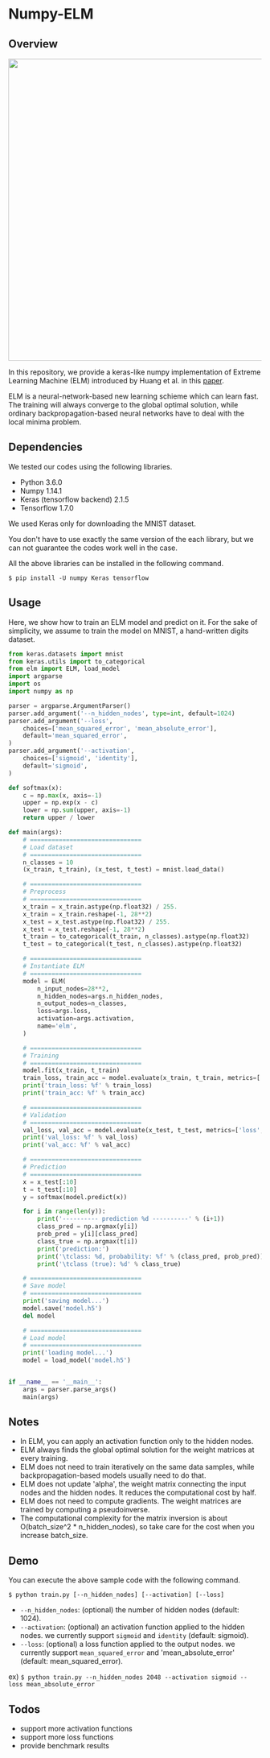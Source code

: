 # Numpy-ELM

## Overview

<div align="center">
    <img src="https://i.imgur.com/GckJu86.png" width=600>
</div>

In this repository, we provide a keras-like numpy implementation of Extreme Learning Machine (ELM)
introduced by Huang et al. in this [paper](http://ieeexplore.ieee.org/document/1380068/?reload=true).

ELM is a neural-network-based new learning schieme which can learn fast.
The training will always converge to the global optimal solution,
while ordinary backpropagation-based neural networks have to deal with
the local minima problem.

## Dependencies

We tested our codes using the following libraries.

* Python 3.6.0
* Numpy 1.14.1
* Keras (tensorflow backend) 2.1.5
* Tensorflow 1.7.0

We used Keras only for downloading the MNIST dataset.

You don't have to use exactly the same version of the each library,
but we can not guarantee the codes work well in the case.

All the above libraries can be installed in the following command.

`$ pip install -U numpy Keras tensorflow`

## Usage

Here, we show how to train an ELM model and predict on it.
For the sake of simplicity, we assume to train the model on MNIST, a
hand-written digits dataset.

```python
from keras.datasets import mnist
from keras.utils import to_categorical
from elm import ELM, load_model
import argparse
import os
import numpy as np

parser = argparse.ArgumentParser()
parser.add_argument('--n_hidden_nodes', type=int, default=1024)
parser.add_argument('--loss',
    choices=['mean_squared_error', 'mean_absolute_error'],
    default='mean_squared_error',
)
parser.add_argument('--activation',
    choices=['sigmoid', 'identity'],
    default='sigmoid',
)

def softmax(x):
    c = np.max(x, axis=-1)
    upper = np.exp(x - c)
    lower = np.sum(upper, axis=-1)
    return upper / lower

def main(args):
    # ===============================
    # Load dataset
    # ===============================
    n_classes = 10
    (x_train, t_train), (x_test, t_test) = mnist.load_data()

    # ===============================
    # Preprocess
    # ===============================
    x_train = x_train.astype(np.float32) / 255.
    x_train = x_train.reshape(-1, 28**2)
    x_test = x_test.astype(np.float32) / 255.
    x_test = x_test.reshape(-1, 28**2)
    t_train = to_categorical(t_train, n_classes).astype(np.float32)
    t_test = to_categorical(t_test, n_classes).astype(np.float32)

    # ===============================
    # Instantiate ELM
    # ===============================
    model = ELM(
        n_input_nodes=28**2,
        n_hidden_nodes=args.n_hidden_nodes,
        n_output_nodes=n_classes,
        loss=args.loss,
        activation=args.activation,
        name='elm',
    )

    # ===============================
    # Training
    # ===============================
    model.fit(x_train, t_train)
    train_loss, train_acc = model.evaluate(x_train, t_train, metrics=['loss', 'accuracy'])
    print('train_loss: %f' % train_loss)
    print('train_acc: %f' % train_acc)

    # ===============================
    # Validation
    # ===============================
    val_loss, val_acc = model.evaluate(x_test, t_test, metrics=['loss', 'accuracy'])
    print('val_loss: %f' % val_loss)
    print('val_acc: %f' % val_acc)

    # ===============================
    # Prediction
    # ===============================
    x = x_test[:10]
    t = t_test[:10]
    y = softmax(model.predict(x))

    for i in range(len(y)):
        print('---------- prediction %d ----------' % (i+1))
        class_pred = np.argmax(y[i])
        prob_pred = y[i][class_pred]
        class_true = np.argmax(t[i])
        print('prediction:')
        print('\tclass: %d, probability: %f' % (class_pred, prob_pred))
        print('\tclass (true): %d' % class_true)

    # ===============================
    # Save model
    # ===============================
    print('saving model...')
    model.save('model.h5')
    del model

    # ===============================
    # Load model
    # ===============================
    print('loading model...')
    model = load_model('model.h5')


if __name__ == '__main__':
    args = parser.parse_args()
    main(args)
```

## Notes

* In ELM, you can apply an activation function only to the hidden nodes.
* ELM always finds the global optimal solution for the weight matrices at every training.
* ELM does not need to train iteratively on the same data samples,
while backpropagation-based models usually need to do that.
* ELM does not update 'alpha', the weight matrix connecting the input nodes
and the hidden nodes. It reduces the computational cost by half.
* ELM does not need to compute gradients. The weight matrices are trained by
computing a pseudoinverse.
* The computational complexity for the matrix inversion is about O(batch_size^2 \* n_hidden_nodes),
so take care for the cost when you increase batch\_size.

## Demo

You can execute the above sample code with the following command.

`$ python train.py [--n_hidden_nodes] [--activation] [--loss]`

* `--n_hidden_nodes`: (optional) the number of hidden nodes (default: 1024).
* `--activation`: (optional) an activation function applied to the hidden nodes.
we currently support `sigmoid` and `identity` (default: sigmoid).
* `--loss`: (optional) a loss function applied to the output nodes.
we currently support `mean_squared_error` and 'mean_absolute_error' (default: mean_squared_error).

ex) `$ python train.py --n_hidden_nodes 2048 --activation sigmoid --loss mean_absolute_error`

## Todos

* support more activation functions
* support more loss functions
* provide benchmark results
